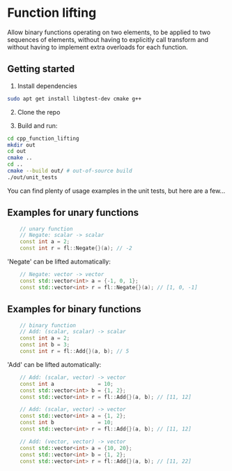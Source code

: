 # Function lifting

Allow binary functions operating on two elements, to be applied to two sequences of elements, without having to explicitly call transform and without having to implement extra overloads for each function.

## Getting started

1. Install dependencies
```bash
sudo apt get install libgtest-dev cmake g++
```

2. Clone the repo

3. Build and run:
```bash
cd cpp_function_lifting
mkdir out
cd out
cmake ..
cd ..
cmake --build out/ # out-of-source build
./out/unit_tests
```

You can find plenty of usage examples in the unit tests, but here are a few...

## Examples for unary functions

```cpp
    // unary function
    // Negate: scalar -> scalar
    const int a = 2;
    const int r = fl::Negate{}(a); // -2
```

'Negate' can be lifted automatically:

```cpp
    // Negate: vector -> vector
    const std::vector<int> a = {-1, 0, 1};
    const std::vector<int> r = fl::Negate{}(a); // [1, 0, -1]
```

## Examples for binary functions

```cpp
    // binary function
    // Add: (scalar, scalar) -> scalar
    const int a = 2;
    const int b = 3;
    const int r = fl::Add{}(a, b); // 5
```

'Add' can be lifted automatically:

```cpp
    // Add: (scalar, vector) -> vector
    const int a              = 10;
    const std::vector<int> b = {1, 2};
    const std::vector<int> r = fl::Add{}(a, b); // [11, 12]
```

```cpp
    // Add: (scalar, vector) -> vector
    const std::vector<int> a = {1, 2};
    const int b              = 10;
    const std::vector<int> r = fl::Add{}(a, b); // [11, 12]
```

```cpp
    // Add: (vector, vector) -> vector
    const std::vector<int> a = {10, 20};
    const std::vector<int> b = {1, 2};
    const std::vector<int> r = fl::Add{}(a, b); // [11, 22]
```
